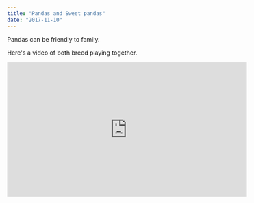 ```yaml
---
title: "Pandas and Sweet pandas"
date: "2017-11-10"
---
```


Pandas can be friendly to family.

Here's a video of both breed playing together.

<iframe width="560" height="315" src="https://www.youtube.com/watch?v=Zgd_cXpU1ys" frameborder="0" allowfullscreen></iframe>